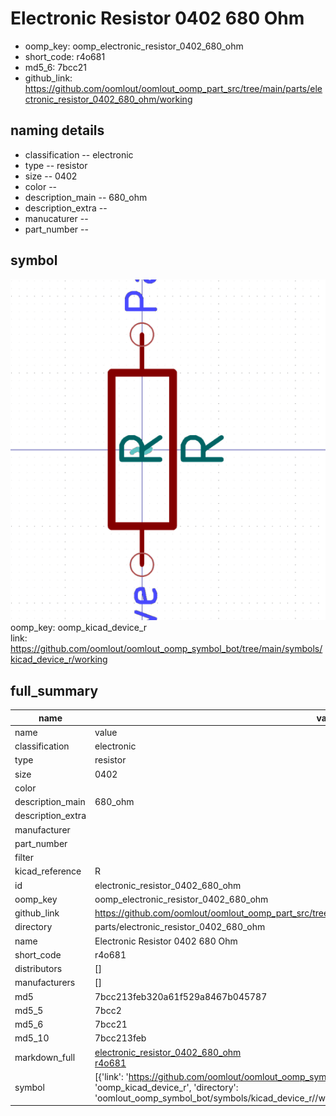 # Electronic Resistor 0402 680 Ohm

  
* oomp_key: oomp_electronic_resistor_0402_680_ohm 
* short_code: r4o681
* md5_6: 7bcc21  
* github_link: https://github.com/oomlout/oomlout_oomp_part_src/tree/main/parts/electronic_resistor_0402_680_ohm/working  
## naming details
* classification -- electronic
* type -- resistor
* size -- 0402
* color -- 
* description_main -- 680_ohm
* description_extra -- 
* manucaturer -- 
* part_number -- 



## symbol

![](symbol/0/working/working_600.png)  
oomp_key: oomp_kicad_device_r  
link: https://github.com/oomlout/oomlout_oomp_symbol_bot/tree/main/symbols/kicad_device_r/working  


## full_summary
| name | value | 
| --- | --- | 
| name | value | 
| classification | electronic | 
| type | resistor | 
| size | 0402 | 
| color |  | 
| description_main | 680_ohm | 
| description_extra |  | 
| manufacturer |  | 
| part_number |  | 
| filter |  | 
| kicad_reference | R | 
| id | electronic_resistor_0402_680_ohm | 
| oomp_key | oomp_electronic_resistor_0402_680_ohm | 
| github_link | https://github.com/oomlout/oomlout_oomp_part_src/tree/main/parts/electronic_resistor_0402_680_ohm/working | 
| directory | parts/electronic_resistor_0402_680_ohm | 
| name | Electronic Resistor 0402 680 Ohm | 
| short_code | r4o681 | 
| distributors | [] | 
| manufacturers | [] | 
| md5 | 7bcc213feb320a61f529a8467b045787 | 
| md5_5 | 7bcc2 | 
| md5_6 | 7bcc21 | 
| md5_10 | 7bcc213feb | 
| markdown_full | [electronic_resistor_0402_680_ohm](https://github.com/oomlout/oomlout_oomp_part_src/tree/main/parts/electronic_resistor_0402_680_ohm/working)<br>[r4o681](https://github.com/oomlout/oomlout_oomp_part_src/tree/main/parts/electronic_resistor_0402_680_ohm/working)<br> | 
| symbol | [{'link': 'https://github.com/oomlout/oomlout_oomp_symbol_bot/tree/main/symbols/kicad_device_r', 'oomp_key': 'oomp_kicad_device_r', 'directory': 'oomlout_oomp_symbol_bot/symbols/kicad_device_r//working/working.kicad_sym'}] | 
